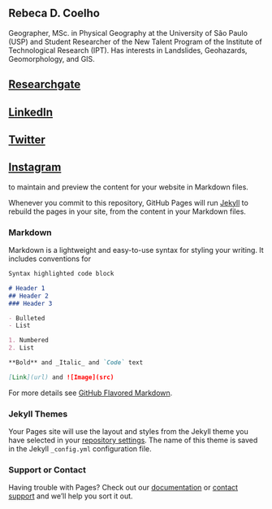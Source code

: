 ## Rebeca D. Coelho

Geographer, MSc. in Physical Geography at the University of São Paulo (USP) and Student Researcher of the New Talent Program of the Institute of Technological Research (IPT). Has interests in Landslides, Geohazards, Geomorphology, and GIS.

## [Researchgate](https://www.researchgate.net/profile/Rebeca_Coelho2)
## [LinkedIn](https://www.linkedin.com/in/rebeca-dur%C3%A7o-coelho-35b699159)
## [Twitter](https://www.twitter.com/RebecaDurso)
## [Instagram](https://instagram.com/rebeca.durso)

to maintain and preview the content for your website in Markdown files.

Whenever you commit to this repository, GitHub Pages will run [Jekyll](https://jekyllrb.com/) to rebuild the pages in your site, from the content in your Markdown files.

### Markdown

Markdown is a lightweight and easy-to-use syntax for styling your writing. It includes conventions for

```markdown
Syntax highlighted code block

# Header 1
## Header 2
### Header 3

- Bulleted
- List

1. Numbered
2. List

**Bold** and _Italic_ and `Code` text

[Link](url) and ![Image](src)
```

For more details see [GitHub Flavored Markdown](https://guides.github.com/features/mastering-markdown/).

### Jekyll Themes

Your Pages site will use the layout and styles from the Jekyll theme you have selected in your [repository settings](https://github.com/durso0101/rebecadurso.github.io/settings). The name of this theme is saved in the Jekyll `_config.yml` configuration file.

### Support or Contact

Having trouble with Pages? Check out our [documentation](https://docs.github.com/categories/github-pages-basics/) or [contact support](https://github.com/contact) and we’ll help you sort it out.
